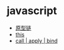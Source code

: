 # javascript
- [原型链](https://github.com/ArcherGrey/study/blob/master/JavaScript/frontend/javascript/prototype.md)
- [this](https://github.com/ArcherGrey/study/blob/master/JavaScript/frontend/javascript/this.md)
- [call | apply | bind](https://github.com/ArcherGrey/study/blob/master/JavaScript/frontend/javascript/call_apply_bind.md)


